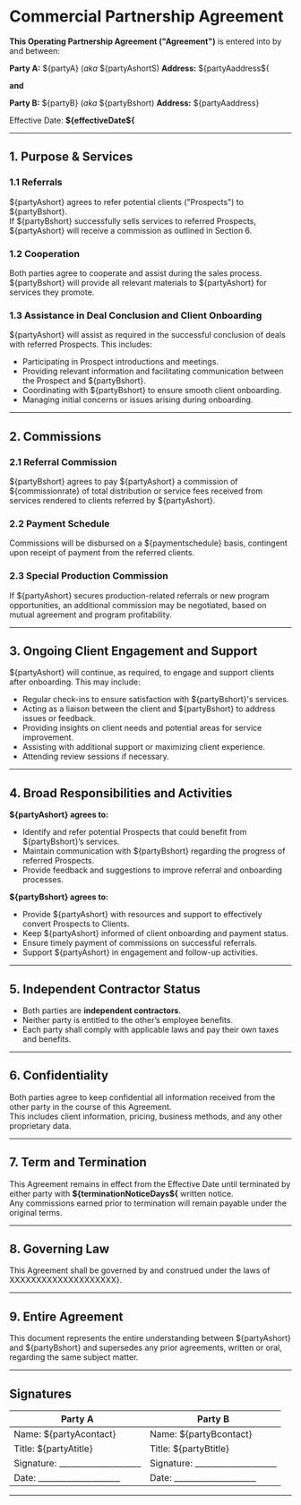 
# Commercial Partnership Agreement

**This Operating Partnership Agreement ("Agreement")** is entered into by and between:

**Party A:** ${partyA} (*aka* ${partyAshortS)
**Address:** ${partyAaddress${

**and**

**Party B:** ${partyB} (*aka* ${partyBshort)
**Address:** ${partyAaddress}

Effective Date: **${effectiveDate${** 

---

## 1. Purpose & Services

### 1.1 Referrals
${partyAshort} agrees to refer potential clients ("Prospects") to ${partyBshort}.  
If ${partyBshort} successfully sells services to referred Prospects, ${partyAshort} will receive a commission as outlined in Section 6.

### 1.2 Cooperation
Both parties agree to cooperate and assist during the sales process.  
${partyBshort} will provide all relevant materials to ${partyAshort} for services they promote.

### 1.3 Assistance in Deal Conclusion and Client Onboarding
${partyAshort} will assist as required in the successful conclusion of deals with referred Prospects. This includes:
- Participating in Prospect introductions and meetings.  
- Providing relevant information and facilitating communication between the Prospect and ${partyBshort}.  
- Coordinating with ${partyBshort} to ensure smooth client onboarding.  
- Managing initial concerns or issues arising during onboarding.

---

## 2. Commissions

### 2.1 Referral Commission
${partyBshort} agrees to pay ${partyAshort} a commission of ${commissionrate}  of total distribution or service fees received from services rendered to clients referred by ${partyAshort}.

### 2.2 Payment Schedule
Commissions will be disbursed on a ${paymentschedule}  basis, contingent upon receipt of payment from the referred clients.

### 2.3 Special Production Commission
If ${partyAshort} secures production-related referrals or new program opportunities, an additional commission may be negotiated, based on mutual agreement and program profitability.

---

## 3. Ongoing Client Engagement and Support

${partyAshort} will continue, as required, to engage and support clients after onboarding. This may include:
- Regular check-ins to ensure satisfaction with ${partyBshort}'s services.  
- Acting as a liaison between the client and ${partyBshort} to address issues or feedback.  
- Providing insights on client needs and potential areas for service improvement.  
- Assisting with additional support or maximizing client experience.  
- Attending review sessions if necessary.

---

## 4. Broad Responsibilities and Activities

**${partyAshort} agrees to:**
- Identify and refer potential Prospects that could benefit from ${partyBshort}’s services.  
- Maintain communication with ${partyBshort} regarding the progress of referred Prospects.  
- Provide feedback and suggestions to improve referral and onboarding processes.  

**${partyBshort} agrees to:**
- Provide ${partyAshort} with resources and support to effectively convert Prospects to Clients.  
- Keep ${partyAshort} informed of client onboarding and payment status.  
- Ensure timely payment of commissions on successful referrals.  
- Support ${partyAshort} in engagement and follow-up activities.

---

## 5. Independent Contractor Status

- Both parties are **independent contractors**.  
- Neither party is entitled to the other’s employee benefits.  
- Each party shall comply with applicable laws and pay their own taxes and benefits.

---

## 6. Confidentiality

Both parties agree to keep confidential all information received from the other party in the course of this Agreement.  
This includes client information, pricing, business methods, and any other proprietary data.

---

## 7. Term and Termination

This Agreement remains in effect from the Effective Date until terminated by either party with **${terminationNoticeDays${** written notice.  
Any commissions earned prior to termination will remain payable under the original terms.

---

## 8. Governing Law

This Agreement shall be governed by and construed under the laws of XXXXXXXXXXXXXXXXXXXX}.

---

## 9. Entire Agreement

This document represents the entire understanding between ${partyAshort} and ${partyBshort} and supersedes any prior agreements, written or oral, regarding the same subject matter.

---

## Signatures

| **Party A** | **Party B** |
|--------------|--------------|
| Name: ${partyAcontact} | Name: ${partyBcontact} |
| Title: ${partyAtitle} | Title: ${partyBtitle} |
| Signature: ____________________ | Signature: ____________________ |
| Date: ____________________ | Date: ____________________ |

---